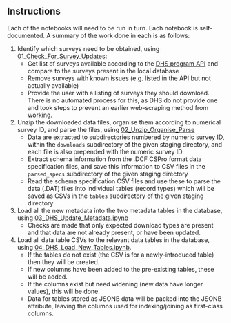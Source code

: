 
## Instructions

Each of the notebooks will need to be run in turn. Each notebook is self-documented. A summary of the work done in each is as follows:

1. Identify which surveys need to be obtained, using [01_Check_For_Survey_Updates](../01_Check_For_Survey_Updates.ipynb):
    - Get list of surveys available according to the [DHS program API](https://api.dhsprogram.com/#/index.html) and compare to the surveys present in the local database
    - Remove surveys with known issues (e.g. listed in the API but not actually available)
    -  Provide the user with a listing of surveys they should download. There is no automated process for this, as DHS do not provide one and took steps to prevent an earlier web-scraping method from working. 
2. Unzip the downloaded data files, organise them according to numerical survey ID, and parse the files, using [02_Unzip_Organise_Parse](../02_Unzip_Organise_Parse.ipynb)
    - Data are extracted to subdirectories numbered by numeric survey ID, within the `downloads` subdirectory of the given staging directory, and each file is also prepended with the numeric survey ID
    - Extract schema information from the .DCF CSPro format data specification files, and save this information to CSV files in the `parsed_specs` subdirectory of the given staging directory
    - Read the schema specification CSV files and use these to parse the data (.DAT) files into individual tables (record types) which will be saved as CSVs in the `tables` subdirectory of the given staging directory
3. Load all the new metadata into the two metadata tables in the database, using [03_DHS_Update_Metadata.ipynb](../03_DHS_Update_Metadata.ipynb)
    - Checks are made that only expected download types are present and that data are not already present, or have been updated.
4. Load all data table CSVs to the relevant data tables in the database, using [04_DHS_Load_New_Tables.ipynb](../04_DHS_Load_New_Tables.ipynb). 
    - If the tables do not exist (the CSV is for a newly-introduced table) then they will be created. 
    - If new columns have been added to the pre-existing tables, these will be added. 
    - If the columns exist but need widening (new data have longer values), this will be done. 
    - Data for tables stored as JSONB data will be packed into the JSONB attribute, leaving the columns used for indexing/joining as first-class columns.

